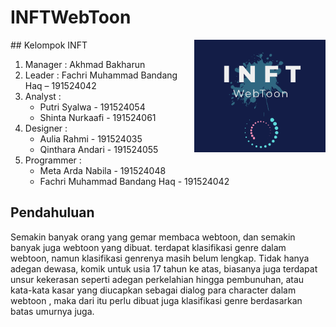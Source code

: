 # INFTWebToon
<img align="right" height="180" src="https://github.com/INFT/INFTWebToon/blob/master/LogoINFTWebToon.PNG?raw=true" />
## Kelompok INFT

1. Manager		      : Akhmad Bakharun
2. Leader			   : Fachri Muhammad Bandang Haq – 191524042
3. Analyst		      : 
   - Putri Syalwa - 191524054
   - Shinta Nurkaafi - 191524061
4. Designer 		   : 
   - Aulia Rahmi - 191524035
   - Qinthara Andari - 191524055	
5. Programmer  		  : 
   - Meta Arda Nabila - 191524048
   - Fachri Muhammad Bandang Haq - 191524042

## Pendahuluan
Semakin banyak orang yang gemar membaca webtoon, dan semakin banyak juga webtoon yang dibuat. terdapat klasifikasi genre dalam webtoon, namun klasifikasi genrenya masih belum lengkap.  Tidak hanya adegan dewasa, komik untuk usia 17 tahun ke atas, biasanya juga terdapat unsur kekerasan seperti adegan perkelahian hingga pembunuhan, atau kata-kata kasar yang diucapkan sebagai dialog para character dalam webtoon , maka dari itu perlu dibuat juga klasifikasi 
genre berdasarkan batas umurnya juga.
